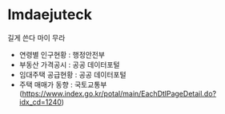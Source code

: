 # Imdaejuteck
길게 쓴다 마이 무라

- 연령별 인구현황 : 행정안전부
- 부동산 가격공시 : 공공 데이터포털
- 임대주택 공급현황 : 공공 데이터포털
- 주택 매매가 동향 : 국토교통부 (https://www.index.go.kr/potal/main/EachDtlPageDetail.do?idx_cd=1240)
